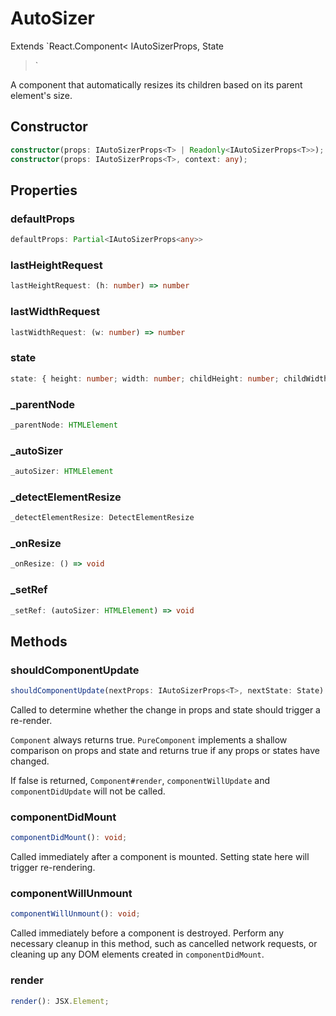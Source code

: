 # AutoSizer

Extends `React.Component<
    IAutoSizerProps<T>,
    State
  >`

A component that automatically resizes its children based on its parent element's size.

## Constructor

```ts
constructor(props: IAutoSizerProps<T> | Readonly<IAutoSizerProps<T>>);
constructor(props: IAutoSizerProps<T>, context: any);
```

## Properties

### defaultProps

```ts
defaultProps: Partial<IAutoSizerProps<any>>
```

### lastHeightRequest

```ts
lastHeightRequest: (h: number) => number
```

### lastWidthRequest

```ts
lastWidthRequest: (w: number) => number
```

### state

```ts
state: { height: number; width: number; childHeight: number; childWidth: number; }
```

### _parentNode

```ts
_parentNode: HTMLElement
```

### _autoSizer

```ts
_autoSizer: HTMLElement
```

### _detectElementResize

```ts
_detectElementResize: DetectElementResize
```

### _onResize

```ts
_onResize: () => void
```

### _setRef

```ts
_setRef: (autoSizer: HTMLElement) => void
```

## Methods

### shouldComponentUpdate

```ts
shouldComponentUpdate(nextProps: IAutoSizerProps<T>, nextState: State): boolean;
```

Called to determine whether the change in props and state should trigger a re-render.

`Component` always returns true.
`PureComponent` implements a shallow comparison on props and state and returns true if any
props or states have changed.

If false is returned, `Component#render`, `componentWillUpdate`
and `componentDidUpdate` will not be called.

### componentDidMount

```ts
componentDidMount(): void;
```

Called immediately after a component is mounted. Setting state here will trigger re-rendering.

### componentWillUnmount

```ts
componentWillUnmount(): void;
```

Called immediately before a component is destroyed. Perform any necessary cleanup in this method, such as
cancelled network requests, or cleaning up any DOM elements created in `componentDidMount`.

### render

```ts
render(): JSX.Element;
```

